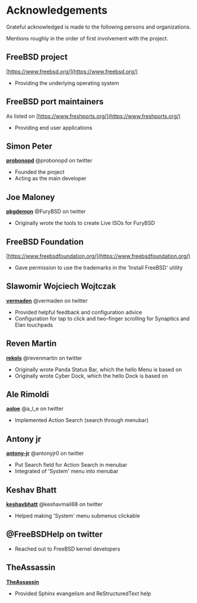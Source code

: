 # Acknowledgements

Grateful acknowledged is made to the following persons and organizations.

Mentions roughly in the order of first involvement with the project.

## FreeBSD project
[https://www.freebsd.org/](https://www.freebsd.org/)
* Providing the underlying operating system

## FreeBSD port maintainers
As listed on [https://www.freshports.org/](https://www.freshports.org/)
* Providing end user applications

## Simon Peter
__[probonopd](https://github.com/probonopd)__
@probonopd on twitter
* Founded the project
* Acting as the main developer

## Joe Maloney
__[pkgdemon](https://github.com/pkgdemon)__
@FuryBSD on twitter
* Originally wrote the tools to create Live ISOs for FuryBSD

## FreeBSD Foundation
[https://www.freebsdfoundation.org/](https://www.freebsdfoundation.org/)
* Gave permission to use the trademarks in the 'Install FreeBSD' utility

## Slawomir Wojciech Wojtczak
__[vermaden](https://github.com/vermaden)__
@vermaden on twitter
* Provided helpful feedback and configuration advice
* Configuration for tap to click and two-finger scrolling for Synaptics and Elan touchpads

## Reven Martin
__[rekols](https://github.com/rekols)__
@revenmartin on twitter
* Originally wrote Panda Status Bar, which the hello Menu is based on
* Originally wrote Cyber Dock, which the hello Dock is based on

## Ale Rimoldi
__[aoloe](https://github.com/aoloe)__
@a_l_e on twitter
* Implemented Action Search (search through menubar)

## Antony jr
__[antony-jr](https://github.com/antony-jr)__
@antonyjr0 on twitter
* Put Search field for Action Search in menubar
* Integrated of 'System' menu into menubar

## Keshav Bhatt
__[keshavbhatt](https://github.com/keshavbhatt)__
@keshavmail68 on twitter
* Helped making 'System' menu submenus clickable

## @FreeBSDHelp on twitter
* Reached out to FreeBSD kernel developers

## TheAssassin
__[TheAssassin](https://github.com/TheAssassin)__
* Provided Sphinx evangelism and ReStructuredText help

